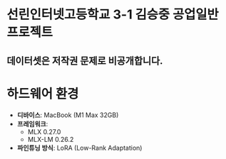 # 선린인터넷고등학교 3-1 김승중 공업일반 프로젝트
## 데이터셋은 저작권 문제로 비공개합니다.

# 하드웨어 환경
- **디바이스**: MacBook (M1 Max 32GB)
- **프레임워크**:
    - MLX 0.27.0
    - MLX-LM 0.26.2
- **파인튜닝 방식**: LoRA (Low-Rank Adaptation)